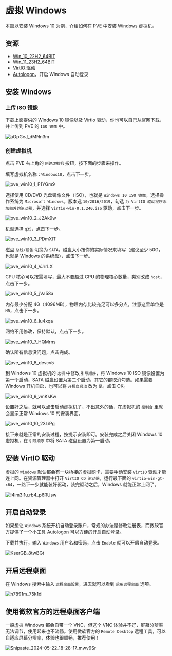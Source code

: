 # 虚拟 Windows

本篇以安装 Windows 10 为例，介绍如何在 PVE 中安装 Windows 虚拟机。

## 资源

- [Win_10_22H2_64BIT](https://www.123pan.com/s/1JKMjv-xbxo.html)
- [Win_11_23H2_64BIT](https://www.123pan.com/s/1JKMjv-abxo.html)
- [VirtIO 驱动](https://www.123pan.com/s/1JKMjv-Bbxo.html)
- [Autologon](https://learn.microsoft.com/zh-cn/sysinternals/downloads/autologon)，开启 Windows 自动登录

## 安装 Windows

### 上传 ISO 镜像

下载上面提供的 Windows 10 镜像以及 Virtio 驱动，你也可以自己从官网下载，并上传到 PVE 的 `ISO 镜像` 中。

![aOpGeJ_dMNn3m](https://img-1255332810.cos.ap-chengdu.myqcloud.com/aOpGeJ_dMNn3m.png)

### 创建虚拟机

点击 PVE 右上角的 `创建虚拟机` 按钮，按下面的步骤来操作。

填写虚拟机名称：`Windows10`，点击下一步。

![pve_win10_1_F1YGm9](https://img-1255332810.cos.ap-chengdu.myqcloud.com/pve_win10_1_F1YGm9.png)

选择使用 CD/DVD 光盘镜像文件（ISO），也就是 `Windows 10 ISO 镜像`，选择操作系统为 `Microsoft Windows`，版本选 `10/2016/2019`，勾选 `为 VirtIO 驱动程序添加额外的驱动器`，并选择 `Virtio-win-0.1.240.iso` 驱动，点击下一步。

![pve_win10_2_J2Ak9w](https://img-1255332810.cos.ap-chengdu.myqcloud.com/pve_win10_2_J2Ak9w.png)

机型选择 `q35`，点击下一步。

![pve_win10_3_PDmXlT](https://img-1255332810.cos.ap-chengdu.myqcloud.com/pve_win10_3_PDmXlT.png)

磁盘 `总线/设备` 切换为 `SATA`，磁盘大小按你的实际情况来填写（建议至少 50G，也就是 Windows 的系统盘），点击下一步。

![pve_win10_4_VJrrLX](https://img-1255332810.cos.ap-chengdu.myqcloud.com/pve_win10_4_VJrrLX.png)

CPU 核心可以按需填写，最大不要超过 CPU 的物理核心数量，类别改成 `host`，点击下一步。

![pve_win10_5_jVa58a](https://img-1255332810.cos.ap-chengdu.myqcloud.com/pve_win10_5_jVa58a.png)

内存最少分配 4G（4096MB），物理内存比较充足可以多分点，注意这里单位是 `MB`，点击下一步。

![pve_win10_6_Iu4xqa](https://img-1255332810.cos.ap-chengdu.myqcloud.com/pve_win10_6_Iu4xqa.png)

网络不用修改，保持默认，点击下一步。

![pve_win10_7_HQMrns](https://img-1255332810.cos.ap-chengdu.myqcloud.com/pve_win10_7_HQMrns.png)

确认所有信息没问题，点击完成。

![pve_win10_8_devcv5](https://img-1255332810.cos.ap-chengdu.myqcloud.com/pve_win10_8_devcv5.png)

到 Windows 10 虚拟机的 `选项` 中修改 `引导顺序`，将 Windows 10 ISO 镜像设置为第一个启动，SATA 磁盘设置为第二个启动，其它的都取消勾选。如果需要 Windows 开机自启，也可以将 `开机自启动` 改为 `是`。点击 OK。

![pve_win10_9_vmKsKw](https://img-1255332810.cos.ap-chengdu.myqcloud.com/pve_win10_9_vmKsKw.png)

设置好之后，就可以点击启动虚拟机了，不出意外的话，在虚拟机的 `控制台` 里就会显示正常 Windows 10 的安装界面。

![pve_win10_10_23LiPg](https://img-1255332810.cos.ap-chengdu.myqcloud.com/pve_win10_10_23LiPg.png)

接下来就是正常的安装过程，按提示安装即可。安装完成之后关闭 Windows 10 虚拟机，在 `引导顺序` 中将 SATA 磁盘设置为第一启动。

## 安装 VirtIO 驱动

虚拟的 `Windows` 默认都会有一块桥接的虚拟网卡，需要手动安装 `VirtIO` 驱动才能连上网。在资源管理器中打开 `VirtIO CD 驱动器`，运行最下面的 `virtio-win-gt-x64`，一路下一步就能装好驱动，装完驱动之后，Windows 就能正常上网了。

![i4im3l1u.rb4_p6RUsw](https://img-1255332810.cos.ap-chengdu.myqcloud.com/i4im3l1u.rb4_p6RUsw.png)

<!-- 如果宿主机是 `Unraid` 驱动可以从 `设置` -> `虚拟机管理器` 中下载，在创建虚拟机的时候选择驱动就行。

![ls2zrvod.spn_xguAii](https://img-1255332810.cos.ap-chengdu.myqcloud.com/ls2zrvod.spn_xguAii.png) -->

<!-- 如果宿主机是 PVE，可以从 PVE 官网 [下载 VirtIO 驱动](https://pve.proxmox.com/wiki/Windows_VirtIO_Drivers#Installation)，在创建虚拟机的时候额外添加一个 ISO 镜像，装好 `Windows` 进入系统之后就能直接从 CD 驱动器中安装 `VirtIO` 驱动。 -->

## 开启自动登录

如果想让 `Windows` 系统开机自动登录账户，常规的办法是修改注册表，而微软官方提供了一个小工具 [Autologon](https://learn.microsoft.com/zh-tw/sysinternals/downloads/autologon) 可以方便的开启自动登录。

下载并执行，输入 `Windows` 用户名和密码，点击 `Enable` 就可以开启自动登录。

![KserGB_8twBGt](https://img-1255332810.cos.ap-chengdu.myqcloud.com/KserGB_8twBGt.png)

## 开启远程桌面

在 Windows 搜索中输入 `远程桌面设置`，进去就可以看到 `启用远程桌面` 选项。

![n7891m_75k1dl](https://img-1255332810.cos.ap-chengdu.myqcloud.com/n7891m_75k1dl.png)

## 使用微软官方的远程桌面客户端

一般虚拟 Windows 都会自带一个 VNC，但这个 VNC 体验并不好，屏幕分辨率无法调节，使用起来也不流畅。使用微软官方的 `Remote Desktop` 远程工具，可以自适应屏幕分辨率，体验也很顺畅，推荐使用！

![Snipaste_2024-05-22_18-28-17_mwv9Sr](https://img-1255332810.cos.ap-chengdu.myqcloud.com/Snipaste_2024-05-22_18-28-17_mwv9Sr.jpg)